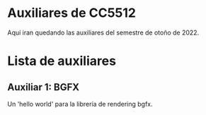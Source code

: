 # Auxiliares de CC5512
Aquí iran quedando las auxiliares del semestre de otoño de 2022.

# Lista de auxiliares

## Auxiliar 1: BGFX
Un 'hello world' para la librería de rendering bgfx.
